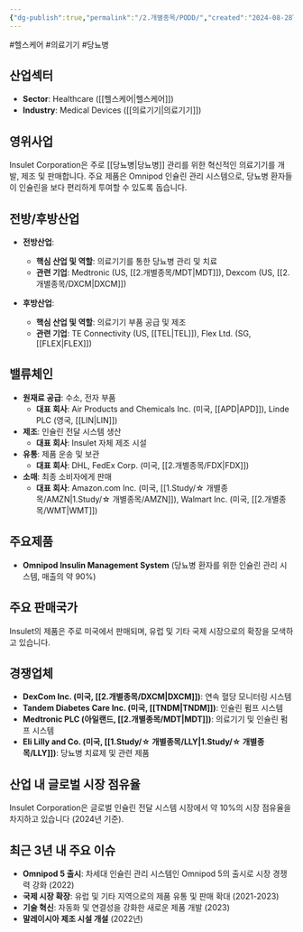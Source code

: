 ```yaml
---
{"dg-publish":true,"permalink":"/2.개별종목/PODD/","created":"2024-08-28T14:20:14.736+09:00","updated":"2025-06-03T20:06:00.743+09:00"}
---
```


#헬스케어 #의료기기 #당뇨병 

## 산업섹터

- **Sector**: Healthcare ([[헬스케어\|헬스케어]])
- **Industry**: Medical Devices ([[의료기기\|의료기기]])

## 영위사업

Insulet Corporation은 주로 [[당뇨병\|당뇨병]] 관리를 위한 혁신적인 의료기기를 개발, 제조 및 판매합니다. 주요 제품은 Omnipod 인슐린 관리 시스템으로, 당뇨병 환자들이 인슐린을 보다 편리하게 투여할 수 있도록 돕습니다.

## 전방/후방산업

- **전방산업**:
    
    - **핵심 산업 및 역할**: 의료기기를 통한 당뇨병 관리 및 치료
    - **관련 기업**: Medtronic (US, [[2.개별종목/MDT\|MDT]]), Dexcom (US, [[2.개별종목/DXCM\|DXCM]])
    
- **후방산업**:
    
    - **핵심 산업 및 역할**: 의료기기 부품 공급 및 제조
    - **관련 기업**: TE Connectivity (US, [[TEL\|TEL]]), Flex Ltd. (SG, [[FLEX\|FLEX]])
    

## 밸류체인

- **원재료 공급**: 수소, 전자 부품
    - **대표 회사**: Air Products and Chemicals Inc. (미국, [[APD\|APD]]), Linde PLC (영국, [[LIN\|LIN]])
- **제조**: 인슐린 전달 시스템 생산
    - **대표 회사**: Insulet 자체 제조 시설
- **유통**: 제품 운송 및 보관
    - **대표 회사**: DHL, FedEx Corp. (미국, [[2.개별종목/FDX\|FDX]])
- **소매**: 최종 소비자에게 판매
    - **대표 회사**: Amazon.com Inc. (미국, [[1.Study/☆ 개별종목/AMZN\|1.Study/☆ 개별종목/AMZN]]), Walmart Inc. (미국, [[2.개별종목/WMT\|WMT]])

## 주요제품

- **Omnipod Insulin Management System** (당뇨병 환자를 위한 인슐린 관리 시스템, 매출의 약 90%)

## 주요 판매국가

Insulet의 제품은 주로 미국에서 판매되며, 유럽 및 기타 국제 시장으로의 확장을 모색하고 있습니다.

## 경쟁업체

- **DexCom Inc. (미국, [[2.개별종목/DXCM\|DXCM]])**: 연속 혈당 모니터링 시스템
- **Tandem Diabetes Care Inc. (미국, [[TNDM\|TNDM]])**: 인슐린 펌프 시스템
- **Medtronic PLC (아일랜드, [[2.개별종목/MDT\|MDT]])**: 의료기기 및 인슐린 펌프 시스템
- **Eli Lilly and Co. (미국, [[1.Study/☆ 개별종목/LLY\|1.Study/☆ 개별종목/LLY]])**: 당뇨병 치료제 및 관련 제품

## 산업 내 글로벌 시장 점유율

Insulet Corporation은 글로벌 인슐린 전달 시스템 시장에서 약 10%의 시장 점유율을 차지하고 있습니다 (2024년 기준).

## 최근 3년 내 주요 이슈

- **Omnipod 5 출시**: 차세대 인슐린 관리 시스템인 Omnipod 5의 출시로 시장 경쟁력 강화 (2022)
- **국제 시장 확장**: 유럽 및 기타 지역으로의 제품 유통 및 판매 확대 (2021-2023)
- **기술 혁신**: 자동화 및 연결성을 강화한 새로운 제품 개발 (2023)
- **말레이시아 제조 시설 개설** (2022년)